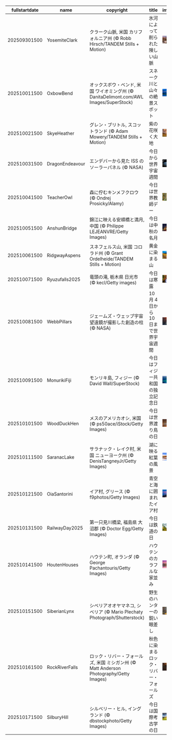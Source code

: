 |fullstartdate|name|copyright|title|image|
|--|--|--|--|--|
202509301500|YosemiteClark|クラーク山脈, 米国 カリフォルニア州 (© Robb Hirsch/TANDEM Stills + Motion)|氷河によって削られた険しい山脈|![](/ja-JP/2025/10/202509301500YosemiteClark.jpg)|
202510011500|OxbowBend|オックスボウ・ベンド, 米国 ワイオミング州 (© DanitaDelimont.com/AWL Images/SuperStock)|スネーク川と山々の絶景スポット|![](/ja-JP/2025/10/202510011500OxbowBend.jpg)|
202510021500|SkyeHeather|グレン・ブリトル, スコットランド (© Adam Mowery/TANDEM Stills + Motion)|紫の花咲く大地|![](/ja-JP/2025/10/202510021500SkyeHeather.jpg)|
202510031500|DragonEndeavour|エンデバーから見た ISS のソーラーパネル (© NASA)|今日から世界宇宙週間|![](/ja-JP/2025/10/202510031500DragonEndeavour.jpg)|
202510041500|TeacherOwl|森に佇むキンメフクロウ (© Ondrej Prosicky/Alamy)|今日は世界教師デー|![](/ja-JP/2025/10/202510041500TeacherOwl.jpg)|
202510051500|AnshunBridge|錦江に映える安順橋と満月, 中国 (© Philippe LEJEANVRE/Getty Images)|今日は中秋の名月|![](/ja-JP/2025/10/202510051500AnshunBridge.jpg)|
202510061500|RidgwayAspens|スネフェルス山, 米国 コロラド州 (© Grant Ordelheide/TANDEM Stills + Motion)|黄金に染まる山|![](/ja-JP/2025/10/202510061500RidgwayAspens.jpg)|
202510071500|Ryuzufalls2025|竜頭の滝, 栃木県 日光市 (© kecl/Getty images)|今日は寒露|![](/ja-JP/2025/10/202510071500Ryuzufalls2025.jpg)|
202510081500|WebbPillars|ジェームズ・ウェッブ宇宙望遠鏡が撮影した創造の柱 (© NASA)|10 月 4 日から 10 日まで世界宇宙週間|![](/ja-JP/2025/10/202510081500WebbPillars.jpg)|
202510091500|MonurikiFiji|モンリキ島, フィジー (© David Wall/SuperStock)|今日はフィジー共和国の独立記念日|![](/ja-JP/2025/10/202510091500MonurikiFiji.jpg)|
202510101500|WoodDuckHen|メスのアメリカオシ, 米国 (© ps50ace/iStock/Getty Images)|今日は世界渡り鳥の日|![](/ja-JP/2025/10/202510101500WoodDuckHen.jpg)|
202510111500|SaranacLake|サラナック・レイク村, 米国 ニューヨーク州 (© DenisTangneyJr/Getty Images)|湖に映る紅葉の風景|![](/ja-JP/2025/10/202510111500SaranacLake.jpg)|
202510121500|OiaSantorini|イア村, グリース (© f9photos/Getty Images)|青空と海に囲まれたイア村|![](/ja-JP/2025/10/202510121500OiaSantorini.jpg)|
202510131500|RailwayDay2025|第一只見川橋梁, 福島県 大沼郡 (© Doctor Egg/Getty Images)|今日は鉄道の日|![](/ja-JP/2025/10/202510131500RailwayDay2025.jpg)|
202510141500|HoutenHouses|ハウテン町, オランダ (© George Pachantouris/Getty Images)|ハウテンのカラフルな家並み|![](/ja-JP/2025/10/202510141500HoutenHouses.jpg)|
202510151500|SiberianLynx|シベリアオオヤマネコ, シベリア (© Mario Plechaty Photograph/Shutterstock)|野生のハンターの鋭い眼差し|![](/ja-JP/2025/10/202510151500SiberianLynx.jpg)|
202510161500|RockRiverFalls|ロック・リバー・フォールズ, 米国 ミシガン州 (© Matt Anderson Photography/Getty Images)|秋色に染まるロック・リバー・フォールズ|![](/ja-JP/2025/10/202510161500RockRiverFalls.jpg)|
202510171500|SilburyHill|シルベリー・ヒル, イングランド (© dbstockphoto/Getty Images)|今日は国際考古学の日|![](/ja-JP/2025/10/202510171500SilburyHill.jpg)|
